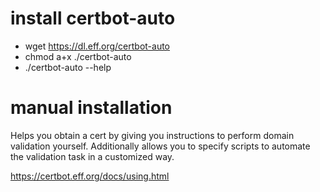 # install certbot-auto
* wget https://dl.eff.org/certbot-auto
* chmod a+x ./certbot-auto
* ./certbot-auto --help

# manual installation
Helps you obtain a cert by giving you instructions to perform domain validation yourself. Additionally allows you to specify scripts to automate the validation task in a customized way.

https://certbot.eff.org/docs/using.html